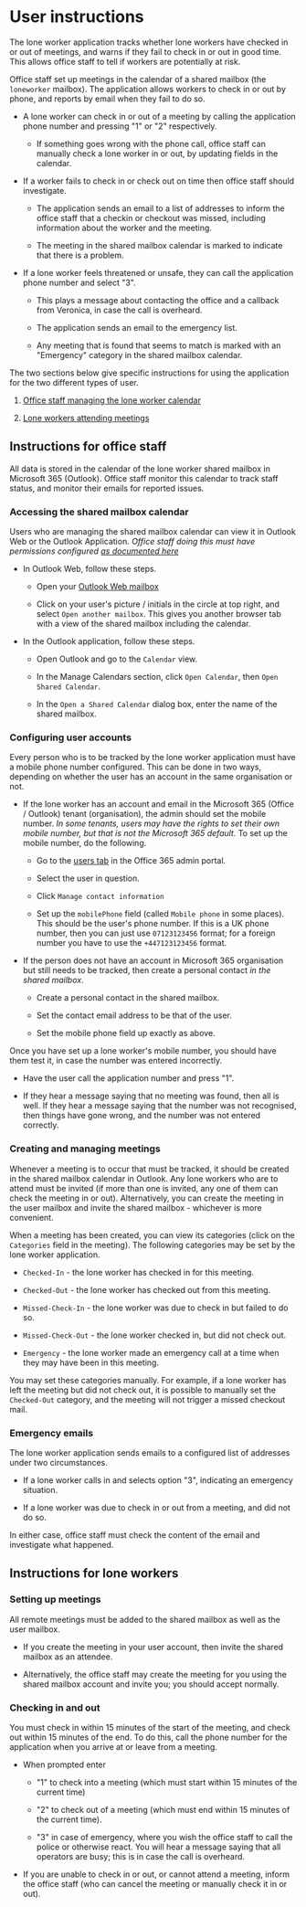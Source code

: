 # User instructions

The lone worker application tracks whether lone workers have checked in or out of meetings, and warns if they fail to check in or out in good time. This allows office staff to tell if workers are potentially at risk.

Office staff set up meetings in the calendar of a shared mailbox (the `loneworker` mailbox). The application allows workers to check in or out by phone, and reports by email when they fail to do so.

- A lone worker can check in or out of a meeting by calling the application phone number and pressing "1" or "2" respectively.

    - If something goes wrong with the phone call, office staff can manually check a lone worker in or out, by updating fields in the calendar.

- If a worker fails to check in or check out on time then office staff should investigate.

    - The application sends an email to a list of addresses to inform the office staff that a checkin or checkout was missed, including information about the worker and the meeting.

    - The meeting in the shared mailbox calendar is marked to indicate that there is a problem.

- If a lone worker feels threatened or unsafe, they can call the application phone number and select "3".

    - This plays a message about contacting the office and a callback from Veronica, in case the call is overheard.

    - The application sends an email to the emergency list.

    - Any meeting that is found that seems to match is marked with an "Emergency" category in the shared mailbox calendar.

The two sections below give specific instructions for using the application for the two different types of user.

1. [Office staff managing the lone worker calendar](#instructions-for-office-staff)

2. [Lone workers attending meetings](#instructions-for-lone-workers)

## Instructions for office staff

All data is stored in the calendar of the lone worker shared mailbox in Microsoft 365 (Outlook). Office staff monitor this calendar to track staff status, and monitor their emails for reported issues.

### Accessing the shared mailbox calendar

Users who are managing the shared mailbox calendar can view it in Outlook Web or the Outlook Application. *Office staff doing this must have permissions configured [as documented here](prereqs.md#account)*

- In Outlook Web, follow these steps.

    - Open your [Outlook Web mailbox](https://outlook.office.com/)

    - Click on your user's picture / initials in the circle at top right, and select `Open another mailbox`. This gives you another browser tab with a view of the shared mailbox including the calendar.

- In the Outlook application, follow these steps.

    - Open Outlook and go to the `Calendar` view.

    - In the Manage Calendars section, click `Open Calendar`, then `Open Shared Calendar`.

    - In the `Open a Shared Calendar` dialog box, enter the name of the shared mailbox.

### Configuring user accounts

Every person who is to be tracked by the lone worker application must have a mobile phone number configured. This can be done in two ways, depending on whether the user has an account in the same organisation or not.

- If the lone worker has an account and email in the Microsoft 365 (Office / Outlook) tenant (organisation), the admin should set the mobile number. *In some tenants, users may have the rights to set their own mobile number, but that is not the Microsoft 365 default.* To set up the mobile number, do the following.

    - Go to the [users tab](https://admin.microsoft.com/Adminportal/Home?#/users) in the Office 365 admin portal.

    - Select the user in question.

    - Click `Manage contact information`

    - Set up the `mobilePhone` field (called `Mobile phone` in some places). This should be the user's phone number. If this is a UK phone number, then you can just use `07123123456` format; for a foreign number you have to use the `+447123123456` format.

- If the person does not have an account in Microsoft 365 organisation but still needs to be tracked, then create a personal contact *in the shared mailbox*.

    - Create a personal contact in the shared mailbox.

    - Set the contact email address to be that of the user.

    - Set the mobile phone field up exactly as above.

Once you have set up a lone worker's mobile number, you should have them test it, in case the number was entered incorrectly.

- Have the user call the application number and press "1".

- If they hear a message saying that no meeting was found, then all is well. If they hear a message saying that the number was not recognised, then things have gone wrong, and the number was not entered correctly.

### Creating and managing meetings

Whenever a meeting is to occur that must be tracked, it should be created in the shared mailbox calendar in Outlook. Any lone workers who are to attend must be invited (if more than one is invited, any one of them can check the meeting in or out). Alternatively, you can create the meeting in the user mailbox and invite the shared mailbox - whichever is more convenient.

When a meeting has been created, you can view its categories (click on the `Categories` field in the meeting). The following categories may be set by the lone worker application.

- `Checked-In` - the lone worker has checked in for this meeting.

- `Checked-Out` - the lone worker has checked out from this meeting.

- `Missed-Check-In` - the lone worker was due to check in but failed to do so.

- `Missed-Check-Out` - the lone worker checked in, but did not check out.

- `Emergency` - the lone worker made an emergency call at a time when they may have been in this meeting.

You may set these categories manually. For example, if a lone worker has left the meeting but did not check out, it is possible to manually set the `Checked-Out` category, and the meeting will not trigger a missed checkout mail.

### Emergency emails

The lone worker application sends emails to a configured list of addresses under two circumstances.

- If a lone worker calls in and selects option "3", indicating an emergency situation.

- If a lone worker was due to check in or out from a meeting, and did not do so.

In either case, office staff must check the content of the email and investigate what happened.

## Instructions for lone workers

### Setting up meetings

All remote meetings must be added to the shared mailbox as well as the user mailbox.

- If you create the meeting in your user account, then invite the shared mailbox as an attendee.

- Alternatively, the office staff may create the meeting for you using the shared mailbox account and invite you; you should accept normally.

### Checking in and out

You must check in within 15 minutes of the start of the meeting, and check out within 15 minutes of the end. To do this, call the phone number for the application when you arrive at or leave from a meeting.

- When prompted enter

    - "1" to check into a meeting (which must start within 15 minutes of the current time)

    - "2" to check out of a meeting (which must end within 15 minutes of the current time).

    - "3" in case of emergency, where you wish the office staff to call the police or otherwise react. You will hear a message saying that all operators are busy; this is in case the call is overheard.

- If you are unable to check in or out, or cannot attend a meeting, inform the office staff (who can cancel the meeting or manually check it in or out).
